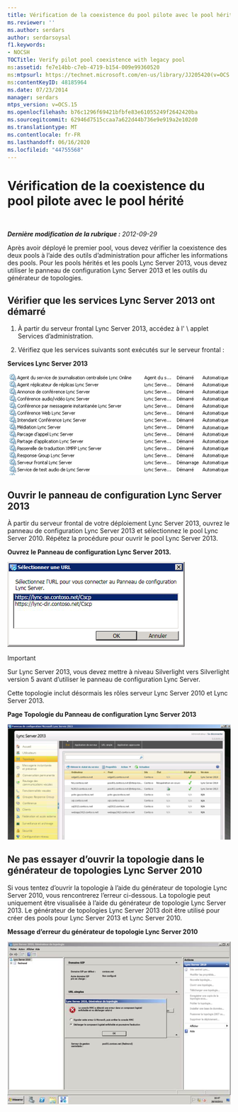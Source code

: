 ```yaml
---
title: Vérification de la coexistence du pool pilote avec le pool hérité
ms.reviewer: ''
ms.author: serdars
author: serdarsoysal
f1.keywords:
- NOCSH
TOCTitle: Verify pilot pool coexistence with legacy pool
ms:assetid: fe7e14bb-c7eb-4719-b154-009e99360520
ms:mtpsurl: https://technet.microsoft.com/en-us/library/JJ205420(v=OCS.15)
ms:contentKeyID: 48185964
ms.date: 07/23/2014
manager: serdars
mtps_version: v=OCS.15
ms.openlocfilehash: b76c1296f69421bfbfe83e61055249f2642420ba
ms.sourcegitcommit: 62946d7515ccaa7a622d44b736e9e919a2e102d0
ms.translationtype: MT
ms.contentlocale: fr-FR
ms.lasthandoff: 06/16/2020
ms.locfileid: "44755568"
---
```

<div data-xmlns="http://www.w3.org/1999/xhtml">

<div class="topic" data-xmlns="http://www.w3.org/1999/xhtml" data-msxsl="urn:schemas-microsoft-com:xslt" data-cs="https://msdn.microsoft.com/">

<div data-asp="https://msdn2.microsoft.com/asp">

# <a name="verify-pilot-pool-coexistence-with-legacy-pool"></a>Vérification de la coexistence du pool pilote avec le pool hérité

</div>

<div id="mainSection">

<div id="mainBody">

<span> </span>

_**Dernière modification de la rubrique :** 2012-09-29_

Après avoir déployé le premier pool, vous devez vérifier la coexistence des deux pools à l’aide des outils d’administration pour afficher les informations des pools. Pour les pools hérités et les pools Lync Server 2013, vous devez utiliser le panneau de configuration Lync Server 2013 et les outils du générateur de topologies.

<div>

## <a name="verify-that-lync-server-2013-services-have-started"></a>Vérifier que les services Lync Server 2013 ont démarré

1.  À partir du serveur frontal Lync Server 2013, accédez à l' \\ applet Services d’administration.

2.  Vérifiez que les services suivants sont exécutés sur le serveur frontal :

**Services Lync Server 2013**

![Liste des services Lync Server démarré](images/JJ205420.cfff9385-6bf6-461c-982c-e727c9f20b70(OCS.15).png "Liste des services Lync Server démarré")

</div>

<div>

## <a name="open-the-lync-server-2013-control-panel"></a>Ouvrir le panneau de configuration Lync Server 2013

À partir du serveur frontal de votre déploiement Lync Server 2013, ouvrez le panneau de configuration Lync Server 2013 et sélectionnez le pool Lync Server 2010. Répétez la procédure pour ouvrir le pool Lync Server 2013.

**Ouvrez le Panneau de configuration Lync Server 2013.**

![Boîte de dialogue Sélectionner une URL](images/JJ205420.b1f8e650-9c3c-4563-a403-5069f198342f(OCS.15).png "Boîte de dialogue Sélectionner une URL")

<div>


> [!IMPORTANT]  
> Sur Lync Server 2013, vous devez mettre à niveau Silverlight vers Silverlight version 5 avant d’utiliser le panneau de configuration Lync Server.



</div>

Cette topologie inclut désormais les rôles serveur Lync Server 2010 et Lync Server 2013.

**Page Topologie du Panneau de configuration Lync Server 2013**

![Panneau de configuration Lync Server-page topologie](images/JJ205420.4ed1cc7a-cb3e-42f6-82e2-6d4d71d19352(OCS.15).jpg "Panneau de configuration Lync Server-page topologie")

</div>

<div>

## <a name="dont-attempt-to-open-the-topology-in-lync-server-2010-topology-builder"></a>Ne pas essayer d’ouvrir la topologie dans le générateur de topologies Lync Server 2010

Si vous tentez d’ouvrir la topologie à l’aide du générateur de topologie Lync Server 2010, vous rencontrerez l’erreur ci-dessous. La topologie peut uniquement être visualisée à l’aide du générateur de topologie Lync Server 2013. Le générateur de topologies Lync Server 2013 doit être utilisé pour créer des pools pour Lync Server 2013 et Lync Server 2010.

**Message d’erreur du générateur de topologie Lync Server 2010**

![Erreur du Snap MMC du générateur de topologies Lync Server](images/JJ205420.f6666343-c348-4d81-ae0e-6ba5a44e16c4(OCS.15).png "Erreur du Snap MMC du générateur de topologies Lync Server")

</div>

</div>

<span> </span>

</div>

</div>

</div>

